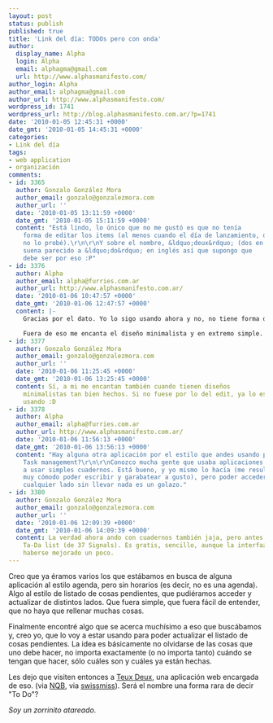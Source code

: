 ```yaml
---
layout: post
status: publish
published: true
title: 'Link del día: TODOs pero con onda'
author:
  display_name: Alpha
  login: Alpha
  email: alphagma@gmail.com
  url: http://www.alphasmanifesto.com/
author_login: Alpha
author_email: alphagma@gmail.com
author_url: http://www.alphasmanifesto.com/
wordpress_id: 1741
wordpress_url: http://blog.alphasmanifesto.com.ar/?p=1741
date: '2010-01-05 12:45:31 +0000'
date_gmt: '2010-01-05 14:45:31 +0000'
categories:
- Link del día
tags:
- web application
- organización
comments:
- id: 3365
  author: Gonzalo González Mora
  author_email: gonzalo@gonzalezmora.com
  author_url: ''
  date: '2010-01-05 13:11:59 +0000'
  date_gmt: '2010-01-05 15:11:59 +0000'
  content: "Está lindo, lo único que no me gustó es que no tenía
    forma de editar los items (al menos cuando el día de lanzamiento, después
    no lo probé).\r\n\r\nY sobre el nombre, &ldquo;deux&rdquo; (dos en francés)
    suena parecido a &ldquo;do&rdquo; en inglés así que supongo que
    debe ser por eso :P"
- id: 3376
  author: Alpha
  author_email: alpha@furries.com.ar
  author_url: http://www.alphasmanifesto.com.ar/
  date: '2010-01-06 10:47:57 +0000'
  date_gmt: '2010-01-06 12:47:57 +0000'
  content: |-
    Gracias por el dato. Yo lo sigo usando ahora y no, no tiene forma de editar los items todavía, es una lástima porque un doble click y una cajita de texto ahí estaría genial.

    Fuera de eso me encanta el diseño minimalista y en extremo simple. Todavía me sorprenden las aplicaciones web de una o dos pantallas. Imaginate cómo me puse con esto jajaja.
- id: 3377
  author: Gonzalo González Mora
  author_email: gonzalo@gonzalezmora.com
  author_url: ''
  date: '2010-01-06 11:25:45 +0000'
  date_gmt: '2010-01-06 13:25:45 +0000'
  content: Sí, a mi me encantan también cuando tienen diseños
    minimalistas tan bien hechos. Si no fuese por lo del edit, ya lo estaría
    usando :D
- id: 3378
  author: Alpha
  author_email: alpha@furries.com.ar
  author_url: http://www.alphasmanifesto.com.ar/
  date: '2010-01-06 11:56:13 +0000'
  date_gmt: '2010-01-06 13:56:13 +0000'
  content: "Hay alguna otra aplicación por el estilo que andes usando para
    Task management?\r\n\r\nConozco mucha gente que usaba aplicaciones y luego pasó
    a usar simples cuadernos. Está bueno, y yo mismo lo hacía (me resulta
    muy cómodo poder escribir y garabatear a gusto), pero poder acceder desde
    cualquier lado sin llevar nada es un golazo."
- id: 3380
  author: Gonzalo González Mora
  author_email: gonzalo@gonzalezmora.com
  author_url: ''
  date: '2010-01-06 12:09:39 +0000'
  date_gmt: '2010-01-06 14:09:39 +0000'
  content: La verdad ahora ando con cuadernos también jaja, pero antes usaba
    Ta-Da list (de 37 Signals). Es gratis, sencillo, aunque la interfaz podría
    haberse mejorado un poco.
---
```


Creo que ya éramos varios los que estábamos en busca de alguna aplicación al estilo agenda, pero sin horarios (es decir, no es una agenda). Algo al estilo de listado de cosas pendientes, que pudiéramos acceder y actualizar de distintos lados. Que fuera simple, que fuera fácil de entender, que no haya que rellenar muchas cosas.

Finalmente encontré algo que se acerca muchísimo a eso que buscábamos y, creo yo, que lo voy a estar usando para poder actualizar el listado de cosas pendientes. La idea es básicamente no olvidarse de las cosas que uno debe hacer, no importa exactamente (o no importa tanto) cuándo se tengan que hacer, sólo cuáles son y cuáles ya están hechas.

Les dejo que visiten entonces a [Teux Deux](http://teuxdeux.com/), una aplicación web encargada de eso. (via [NQB](http://noquedanblogs.com/tecnologia/teuxdeux/), via [swissmiss](http://www.swiss-miss.com/2009/12/teuxdeux.html)). Será el nombre una forma rara de decir "To Do"?

_Soy un zorrinito atareado._
